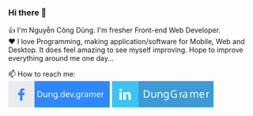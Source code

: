 ### Hi there 👋
👍 I'm Nguyễn Công Dũng. I'm fresher Front-end Web Developer.  
❤️ I love Programming, making application/software for Mobile, Web and Desktop. It does feel amazing to see myself improving. Hope to improve everything around me one day...  

📫 How to reach me:  
[![Facebook](https://raw.githubusercontent.com/DungGramer/DungGramer/master/icon/facebook.svg)](https://www.facebook.com/dung.dev.gramer/) [![Linkedin](https://raw.githubusercontent.com/DungGramer/DungGramer/master/icon/linkedin.svg)](https://www.linkedin.com/in/DungGramer/)
<!--
**DungGramer/DungGramer** is a ✨ _special_ ✨ repository because its `README.md` (this file) appears on your GitHub profile.

Here are some ideas to get you started:

- 🔭 I’m currently working on ...
- 🌱 I’m currently learning React Native
- 👯 I’m looking to collaborate on ...
- 🤔 I’m looking for help with ...
- 💬 Ask me about ...
- 📫 How to reach me: <a href="tel:+84334565999">0334 565 999</a>
- 😄 Pronouns: ...
- ⚡ Fun fact: ...
-->
